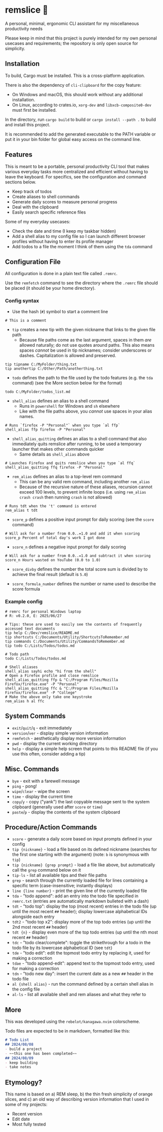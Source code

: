 # remslice 🍊

A personal, minimal, ergonomic CLI assistant for my miscellaneous productivity needs

Please keep in mind that this project is purely intended for my own personal usecases and requirements; the repository is only open source for simplicity.

## Installation

To build, Cargo must be installed. This is a cross-platform application.

There is also the dependency of `cli-clipboard` for the copy feature:
- On Windows and macOS, this should work without any additional installation.
- On Linux, according to crates.io, `xorg-dev` and `libxcb-composite0-dev` must first be installed.

In the directory, run `cargo build` to build or `cargo install --path .` to build and install this project.

It is recommended to add the generated executable to the PATH variable or put it in your bin folder
for global easy access on the command line.

## Features

This is meant to be a portable, personal productivity CLI tool that makes various everyday tasks more centralized and efficient without having to leave the keyboard. For specifics, see the configuration and command sections below.
- Keep track of todos
- Create aliases to shell commands
- Generate daily scores to measure personal progress
- Deal with the clipboard
- Easily search specific reference files

Some of my everyday usecases:
- Check the date and time (I keep my taskbar hidden)
- Add a shell alias to my config file so I can launch different browser profiles without having to enter its profile manager
- Add todos to a file the moment I think of them using the `tda` command

## Configuration File

All configuration is done in a plain text file called `.remrc`.

Use the `remfetch` command to see the directory where the `.remrc` file should be placed (it should be your home directory).

### Config syntax

- Use the hash (`#`) symbol to start a comment line
```
# This is a comment
```

- `tip` creates a new tip with the given nickname that links to the given file path
    - Because file paths come as the last argument, spaces in them *are* allowed naturally; do not use quotes around paths. This also means spaces *cannot* be used in tip nicknames; consider underscores or dashes. Capitalization is allowed and preserved.
```
tip tipname C:/MyFolder/thing.txt
tip anothertip C:/Other/Path/anotherthing.txt
```

- `todo` defines the path to the file used by the todo features (e.g. the `tda` command) (see the More section below for the format)
```
todo C:/MyFolder/todos_list.md
```

- `shell_alias` defines an alias to a shell command
    - Runs in `powershell` for Windows and `sh` elsewhere
    - Like with the file paths above, you *cannot* use spaces in your alias names.
```
# Runs `firefox -P "Personal"` when you type `al ffp`
shell_alias ffp firefox -P "Personal"
```

- `shell_alias_quitting` defines an alias to a shell command that also immediately quits remslice after running, to be used a temporary launcher that makes other commands quicker
    - Same details as `shell_alias` above
```
# Launches Firefox and quits remslice when you type `al ffq`
shell_alias_quitting ffq firefox -P "Personal"
```

- `rem_alias` defines an alias to a top-level rem command
    - This can be any valid rem command, including another `rem_alias`
    - Because of the recursive nature of these aliases, recursion cannot exceed 100 levels, to prevent infinite loops (i.e. using `rem_alias crash crash` then running `crash` is not allowed)
```
# Runs tdt when the 't' command is entered
rem_alias t tdt
```

- `score_p` defines a positive input prompt for daily scoring (see the `score` command)
```
# Will ask for a number from 0.0..=1.0 and add it when scoring
score_p Percent of total day's work I got done
```

- `score_n` defines a negative input prompt for daily scoring
```
# Will ask for a number from 0.0..=1.0 and subtract it when scoring
score_n Hours wasted on YouTube (0.0 to 1.0)
```

- `score_divby` defines the number the total score sum is divided by to achieve the final result (default is `5.0`)

- `score_formula_number` defines the number or name used to describe the score formula

### Example config
```
# remrc for personal Windows laptop
# R: v0.2.0, E: 2025/06/27

# Tips: these are used to easily see the contents of frequently accessed text documents
tip help C:/Dev/remslice/README.md
tip shortcuts C:/Documents/Utility/ShortcutsToRemember.md
tip commands C:/Documents/Utility/CommandsToRemember.md
tip todo C:/Lists/Todos/todos.md

# Todo path
todo C:/Lists/Todos/todos.md

# Shell aliases
shell_alias sayhi echo "hi from the shell"
# Open a Firefox profile and close remslice
shell_alias_quitting ffp & "C:/Program Files/Mozilla Firefox/firefox.exe" -P "Personal"
shell_alias_quitting ffc & "C:/Program Files/Mozilla Firefox/firefox.exe" -P "College"
# Make the above only take one keystroke
rem_alias h al ffc
```

## System Commands
- `exit`/`quit`/`q` - exit immediately
- `version`/`ver` - display simple version information
- `remfetch` - aesthetically display more version information
- `pwd` - display the current working directory
- `help` - display a simple help screen that points to this README file (if you use this often, consider adding a tip)

## Misc. Commands
- `bye` - exit with a farewell message
- `ping` - pong!
- `wipe`/`clear` - wipe the screen
- `time` - display the current time
- `copy`/`y` - copy ("yank") the last copyable message sent to the system clipboard (generally used after `score` or `time`)
- `paste`/`p` - display the contents of the system clipboard

## Procedure/Action Commands
- `score` - generate a daily score based on input prompts defined in your config
- `tip {nickname}` - load a file based on its defined nickname (searches for the first one starting with the argument) (note: `b` is synonymous with `tip`)
- `tip {nickname} {grep prompt}` - load a file like above, but automatically call the `grep` command below on it
- `tip-ls` - list all available tips and their file paths
- `grep` - search through the currently loaded file for lines containing a specific term (case-insensitive; instantly displays)
- `line {line number}` - print the given line of the currently loaded file
- `tda` - "todo append": add an entry into the todo file specified in `remrc.txt` (entries are automatically markdown bulleted with a dash)
- `tdt` - "todo top": display the top (most recent) entries in the todo file (up until the most recent `##` header); display lowercase alphabetical IDs alongside each entry
- `tdt2` - "todo top x2": display more of the top todo entries (up until the 2nd most recent `##` header)
- `tdt {n}` - display even more of the top todo entries (up until the nth most recent `##` header)
- `tdc` - "todo clear/complete": toggle the strikethrough for a todo in the todo file by its lowercase alphabetical ID (see `tdt`)
- `tde` - "todo edit": edit the topmost todo entry by replacing it, used for making a correction
- `tdae` - "todo append-edit": append text to the topmost todo entry, used for making a correction
- `tdn` - "todo new day": insert the current date as a new `##` header in the todo file
- `al {shell alias}` - run the command defined by a certain shell alias in the config file
- `al-ls` - list all available shell and rem aliases and what they refer to

## More

This was developed using the `rebelot/kanagawa.nvim` colorscheme.

Todo files are expected to be in markdown, formatted like this:
```md
# Todo List
## 2024/08/08
- build a project
- ~~this one has been completed~~
## 2024/08/09
- keep building
- take notes
```

## Etymology?

This name is based on a) REM sleep, b) the thin fresh simplicity of orange slices, and c) an old way of describing version information that I used in some of my projects:

- Recent version
- Edit date
- Most fully tested
